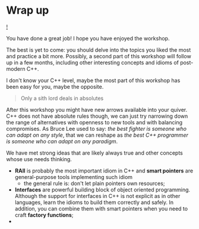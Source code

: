 # Wrap up

[!](https://upload.wikimedia.org/wikipedia/it/thumb/4/46/Dicapriogatsby.JPG/1200px-Dicapriogatsby.JPG)

You have done a great job! I hope you have enjoyed the workshop.

The best is yet to come: you should delve into the topics you liked the most and practice a bit more. Possibly, a second part of this workshop will follow up in a few months, including other interesting concepts and idioms of post-modern C++.

I don't know your C++ level, maybe the most part of this workshop has been easy for you, maybe the opposite.

> Only a sith lord deals in absolutes

After this workshop you might have new arrows available into your quiver. C++ does not have absolute rules though, we can just try narrowing down the range of alternatives with openness to new tools and with balancing compromises. As Bruce Lee used to say: *the best fighter is someone who can adapt on any style*, that we can reshape as *the best C++ programmer is someone who can adapt on any paradigm*.

We have met strong ideas that are likely always true and other concepts whose use needs thinking.

* **RAII** is probably the most important idiom in C++ and **smart pointers** are general-purpose tools implementing such idiom
   * the general rule is: don't let plain pointers own resources;
* **Interfaces** are powerful building block of object oriented programming. Although the support for interfaces in C++ is not explicit as in other languages, learn the idioms to build them correctly and safely. In addition, you can combine them with smart pointers when you need to craft **factory functions**;
* 